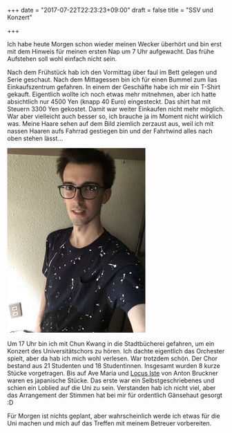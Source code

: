 +++
date = "2017-07-22T22:23:23+09:00"
draft = false
title = "SSV und Konzert"

+++

Ich habe heute Morgen schon wieder meinen Wecker überhört und bin erst mit dem
Hinweis für meinen ersten Nap um 7 Uhr aufgewacht. Das frühe Aufstehen soll wohl
einfach nicht sein.

Nach dem Frühstück hab ich den Vormittag über faul im Bett gelegen und Serie
geschaut. Nach dem Mittagessen bin ich für einen Bummel zum Iias Einkaufszentrum
gefahren. In einem der Geschäfte habe ich mir ein T-Shirt gekauft. Eigentlich
wollte ich noch etwas mehr mitnehmen, aber ich hatte absichtlich nur 4500 Yen
(knapp 40 Euro) eingesteckt. Das shirt hat mit Steuern 3300 Yen gekostet. Damit
war weiter Einkaufen nicht mehr möglich. War aber vielleicht auch besser so, ich
brauche ja im Moment nicht wirklich was. Meine Haare sehen auf dem Bild ziemlich
zerzaust aus, weil ich mit nassen Haaren aufs Fahrrad gestiegen bin und der
Fahrtwind alles nach oben stehen lässt...

![Mein neues Shirt](/img/2017_07_22/me.jpg)

Um 17 Uhr bin ich mit Chun Kwang in die Stadtbücherei gefahren, um ein Konzert
des Universitätschors zu hören. Ich dachte eigentlich das Orchester spielt, aber
da hab ich mich wohl verlesen. War trotzdem schön. Der Chor bestand aus 21
Studenten und 18 Studentinnen. Insgesamt wurden 8 kurze Stücke vorgetragen. Bis
auf Ave Maria und [Locus Iste] von Anton Bruckner waren es japanische Stücke.
Das erste war ein Selbstgeschriebenes und schien ein Loblied auf die Uni zu
sein. Verstanden hab ich nicht viel, aber das Arrangement der Stimmen hat bei
mir für ordentlich Gänsehaut gesorgt :D

Für Morgen ist nichts geplant, aber wahrscheinlich werde ich etwas für die Uni
machen und mich auf das Treffen mit meinem Betreuer vorbereiten.

<!-- Links: -->
[Locus Iste]: https://www.youtube.com/watch?v=oS_1ITt3x6E
